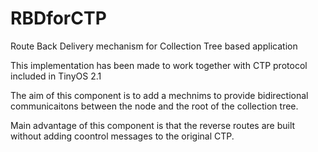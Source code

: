 RBDforCTP
=========

Route Back Delivery mechanism for Collection Tree based application

This implementation has been made to work together with CTP protocol included in TinyOS 2.1

The aim of this component is to add a mechnims to provide bidirectional communicaitons between the node and the root
of the collection tree.

Main advantage of this component is that the reverse routes are built without adding coontrol messages to the original CTP.
